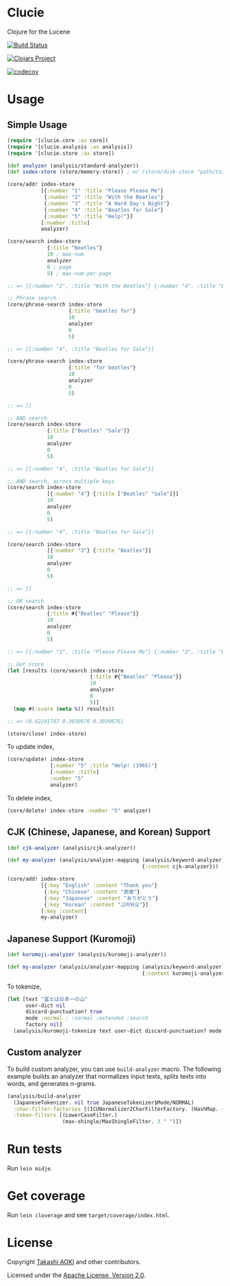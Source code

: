# Clucie

Clojure for the Lucene

[![Build Status](https://travis-ci.org/federkasten/clucie.svg)](https://travis-ci.org/federkasten/clucie)

[![Clojars Project](https://img.shields.io/clojars/v/clucie.svg)](https://clojars.org/clucie)

[![codecov](https://codecov.io/gh/federkasten/clucie/branch/master/graph/badge.svg)](https://codecov.io/gh/federkasten/clucie)

# Usage

## Simple Usage

```clojure
(require '[clucie.core :as core])
(require '[clucie.analysis :as analysis])
(require '[clucie.store :as store])

(def analyzer (analysis/standard-analyzer))
(def index-store (store/memory-store)) ; or (store/disk-store "path/to/store")

(core/add! index-store
           [{:number "1" :title "Please Please Me"}
            {:number "2" :title "With the Beatles"}
            {:number "3" :title "A Hard Day's Night"}
            {:number "4" :title "Beatles for Sale"}
            {:number "5" :title "Help!"}]
           [:number :title]
           analyzer)

(core/search index-store
             {:title "Beatles"}
             10 ; max-num
             analyzer
             0 ; page
             5) ; max-num-per-page

;; => [{:number "2", :title "With the Beatles"} {:number "4", :title "Beatles for Sale"}]

;; Phrase search
(core/phrase-search index-store
                    {:title "beatles for"}
                    10
                    analyzer
                    0
                    5)

;; => [{:number "4", :title "Beatles for Sale"}]

(core/phrase-search index-store
                    {:title "for beatles"}
                    10
                    analyzer
                    0
                    5)

;; => []

;; AND search
(core/search index-store
             {:title ["Beatles" "Sale"]}
             10
             analyzer
             0
             5)

;; => [{:number "4", :title "Beatles for Sale"}]

;; AND search, across multiple keys
(core/search index-store
             [{:number "4"} {:title ["Beatles" "Sale"]}]
             10
             analyzer
             0
             5)

;; => [{:number "4", :title "Beatles for Sale"}]

(core/search index-store
             [{:number "3"} {:title "Beatles"}]
             10
             analyzer
             0
             5)

;; => []

;; OR search
(core/search index-store
             {:title #{"Beatles" "Please"}}
             10
             analyzer
             0
             5)

;; => [{:number "1", :title "Please Please Me"} {:number "2", :title "With the Beatles"} {:number "4", :title "Beatles for Sale"}]

;; Get score
(let [results (core/search index-store
                           {:title #{"Beatles" "Please"}}
                           10
                           analyzer
                           0
                           5)]
  (map #(:score (meta %)) results))

;; => (0.62241787 0.3930676 0.3930676)

(store/close! index-store)
```

To update index,

```clojure
(core/update! index-store
              {:number "5" :title "Help! (1965)"}
              [:number :title]
              :number "5"
              analyzer)
```

To delete index,

```clojure
(core/delete! index-store :number "5" analyzer)
```

## CJK (Chinese, Japanese, and Korean) Support

```clojure
(def cjk-analyzer (analysis/cjk-analyzer))

(def my-analyzer (analysis/analyzer-mapping (analysis/keyword-analyzer)
                                            {:content cjk-analyzer}))

(core/add! index-store
           [{:key "English" :content "Thank you"}
            {:key "Chinese" :content "谢谢"}
            {:key "Japanese" :content "ありがとう"}
            {:key "Korean" :content "고마워요"}]
           [:key :content]
           my-analyzer)
```

## Japanese Support (Kuromoji)

```clojure
(def kuromoji-analyzer (analysis/kuromoji-analyzer))

(def my-analyzer (analysis/analyzer-mapping (analysis/keyword-analyzer)
                                            {:content kuromoji-analyzer}))
```

To tokenize,

```clojure
(let [text "富士は日本一の山"
      user-dict nil
      discard-punctuation? true
      mode :normal ; :normal :extended :search
      factory nil]
  (analysis/kuromoji-tokenize text user-dict discard-punctuation? mode factory)) ; => ("富士" "は" "日本一" "の" "山")
```

## Custom analyzer

To build custom analyzer, you can use `build-analyzer` macro.
The following example builds an analyzer that normalizes input texts, splits texts into words, and generates n-grams.

```clojure
(analysis/build-analyzer
  (JapaneseTokenizer. nil true JapaneseTokenizer$Mode/NORMAL)
  :char-filter-factories [(ICUNormalizer2CharFilterFactory. (HashMap. {"name" "nfkc", "mode" "compose"}))]
  :token-filters [(LowerCaseFilter.)
                  (max-shingle/MaxShingleFilter. 3 " ")])
```

# Run tests

Run `lein midje`.

# Get coverage

Run `lein cloverage` and see `target/coverage/index.html`.

# License

Copyright [Takashi AOKI][tak.sh] and other contributors.

Licensed under the [Apache License, Version 2.0][apache-license-2.0].

[tak.sh]: http://tak.sh
[apache-license-2.0]: http://www.apache.org/licenses/LICENSE-2.0.html
